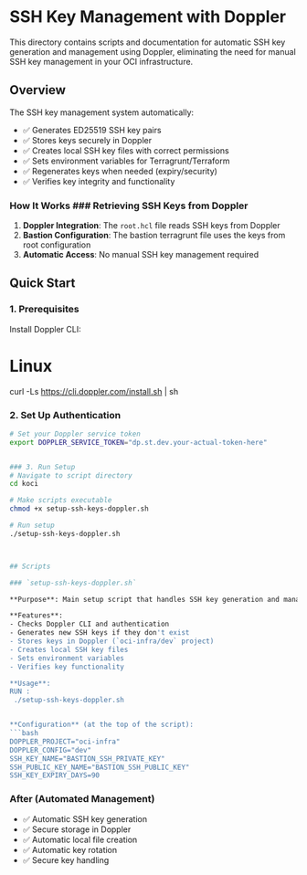 # SSH Key Management with Doppler

This directory contains scripts and documentation for automatic SSH key generation and management using Doppler, eliminating the need for manual SSH key management in your OCI infrastructure.

## Overview

The SSH key management system automatically:
- ✅ Generates ED25519 SSH key pairs
- ✅ Stores keys securely in Doppler
- ✅ Creates local SSH key files with correct permissions
- ✅ Sets environment variables for Terragrunt/Terraform
- ✅ Regenerates keys when needed (expiry/security)
- ✅ Verifies key integrity and functionality


### How It Works  ### Retrieving SSH Keys from Doppler

1. **Doppler Integration**: The `root.hcl` file reads SSH keys from Doppler
2. **Bastion Configuration**: The bastion terragrunt file uses the keys from root configuration
3. **Automatic Access**: No manual SSH key management required


## Quick Start

### 1. Prerequisites

Install Doppler CLI:

# Linux
curl -Ls https://cli.doppler.com/install.sh | sh


### 2. Set Up Authentication

```bash
# Set your Doppler service token
export DOPPLER_SERVICE_TOKEN="dp.st.dev.your-actual-token-here"


### 3. Run Setup
# Navigate to script directory
cd koci

# Make scripts executable
chmod +x setup-ssh-keys-doppler.sh

# Run setup
./setup-ssh-keys-doppler.sh



## Scripts

### `setup-ssh-keys-doppler.sh`

**Purpose**: Main setup script that handles SSH key generation and management.

**Features**:
- Checks Doppler CLI and authentication
- Generates new SSH keys if they don't exist
- Stores keys in Doppler (`oci-infra/dev` project)
- Creates local SSH key files
- Sets environment variables
- Verifies key functionality

**Usage**: 
RUN :
 ./setup-ssh-keys-doppler.sh


**Configuration** (at the top of the script):
```bash
DOPPLER_PROJECT="oci-infra"
DOPPLER_CONFIG="dev"
SSH_KEY_NAME="BASTION_SSH_PRIVATE_KEY"
SSH_PUBLIC_KEY_NAME="BASTION_SSH_PUBLIC_KEY"
SSH_KEY_EXPIRY_DAYS=90
```


### After (Automated Management)
- ✅ Automatic SSH key generation
- ✅ Secure storage in Doppler
- ✅ Automatic local file creation
- ✅ Automatic key rotation
- ✅ Secure key handling

